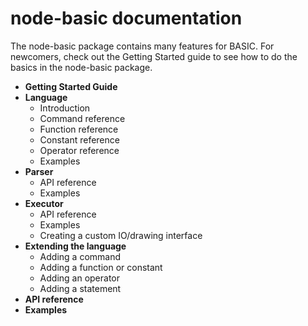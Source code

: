 # node-basic documentation

The node-basic package contains many features for BASIC. For newcomers, check out the Getting Started guide to see how to do the basics in the node-basic package.

 - **Getting Started Guide**
 - **Language**
   - Introduction
   - Command reference
   - Function reference
   - Constant reference
   - Operator reference
   - Examples
 - **Parser**
   - API reference
   - Examples
 - **Executor**
   - API reference
   - Examples
   - Creating a custom IO/drawing interface
 - **Extending the language**
    - Adding a command
    - Adding a function or constant
    - Adding an operator
    - Adding a statement
- **API reference**
- **Examples**